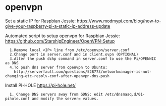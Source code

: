 # openvpn

Set a static IP for Raspbian Jessie: https://www.modmypi.com/blog/how-to-give-your-raspberry-pi-a-static-ip-address-update

Automated script to setup openvpn for Raspbian Jessie: https://github.com/StarshipEngineer/OpenVPN-Setup
  
      1.Remove local <IP> line from /etc/openvpn/server.conf
      2.Change port in server.conf and in client.ovpn (OPTIONAL)
      3.Alter the push dchp command in server.conf to use the Pi/OPENNIC as DNS
      4.To push dns server from openvpn to Ubuntu:          
        http://serverfault.com/questions/528773/networkmanager-is-not-changing-etc-resolv-conf-after-openvpn-dns-push
      
Install PI-HOLE https://pi-hole.net/
      
      1. Change DNS servers away from GDNS: edit /etc/dnsmasq.d/01-pihole.conf and modify the server= values.




